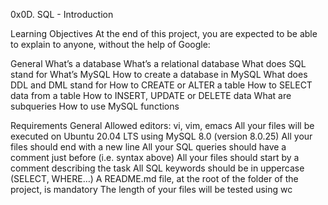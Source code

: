  0x0D. SQL - Introduction

 Learning Objectives
 At the end of this project, you are expected to be able to explain to anyone, without the help of Google:

 General
 What’s a database
 What’s a relational database
 What does SQL stand for
 What’s MySQL
 How to create a database in MySQL
 What does DDL and DML stand for
 How to CREATE or ALTER a table
 How to SELECT data from a table
 How to INSERT, UPDATE or DELETE data
 What are subqueries
 How to use MySQL functions

 Requirements
 General
        Allowed editors: vi, vim, emacs
        All your files will be executed on Ubuntu 20.04 LTS using MySQL 8.0 (version 8.0.25)
	All your files should end with a new line
	All your SQL queries should have a comment just before (i.e. syntax above)
	All your files should start by a comment describing the task
	All SQL keywords should be in uppercase (SELECT, WHERE…)
	A README.md file, at the root of the folder of the project, is mandatory
	The length of your files will be tested using wc
